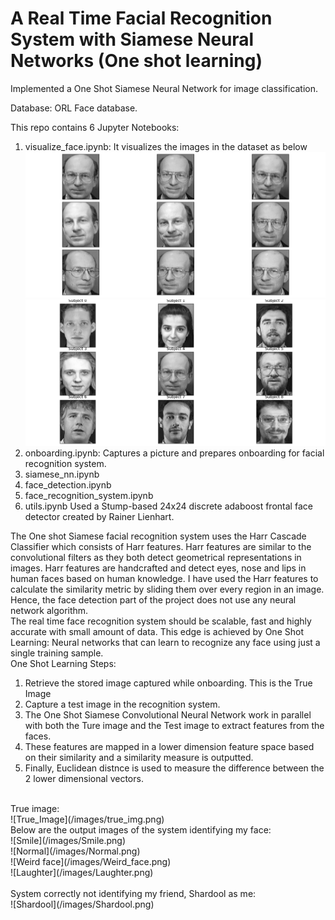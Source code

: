 # A Real Time Facial Recognition System with Siamese Neural Networks (One shot learning)

Implemented a One Shot Siamese Neural Network for image classification.

Database: ORL Face database.

This repo contains 6 Jupyter Notebooks:
1. visualize_face.ipynb: It visualizes the images in the dataset as below
![Visualize](/images/Visualize.png)
![Visualize_subjects](/images/Visualize_subjects.png)
2. onboarding.ipynb: Captures a picture and prepares onboarding for facial recognition system.
3. siamese_nn.ipynb
4. face_detection.ipynb
5. face_recognition_system.ipynb
6. utils.ipynb
Used a Stump-based 24x24 discrete adaboost frontal face detector created by Rainer Lienhart.<br>

The One shot Siamese facial recognition system uses the Harr Cascade Classifier which consists of Harr features. Harr features are similar to the convolutional filters as they both detect geometrical representations in images. Harr features are handcrafted and detect eyes, nose and lips in human faces based on human knowledge.
I have used the Harr features to calculate the similarity metric by sliding them over every region in an image. Hence, the face detection part of the project does not use any neural network algorithm.<br>
The real time face recognition system should be scalable, fast and highly accurate with small amount of data. This edge is achieved by One Shot Learning: Neural networks that can learn to recognize any face using just a single training sample.<br>
One Shot Learning Steps:<br>
1. Retrieve the stored image captured while onboarding. This is the True Image
2. Capture a test image in the recognition system.
3. The One Shot Siamese Convolutional Neural Network work in parallel with both the Ture image and the Test image to extract features from the faces.
4. These features are mapped in a lower dimension feature space based on their similarity and a similarity measure is outputted.
5. Finally, Euclidean distnce is used to measure the difference between the 2 lower dimensional vectors.<br>
<br>
True image:<br>
![True_Image](/images/true_img.png)
<br>
Below are the output images of the system identifying my face:<br>
![Smile](/images/Smile.png)
<br>
![Normal](/images/Normal.png)
<br>
![Weird face](/images/Weird_face.png)
<br>
![Laughter](/images/Laughter.png)
<br>
<br>
System correctly not identifying my friend, Shardool as me:<br>
![Shardool](/images/Shardool.png)
